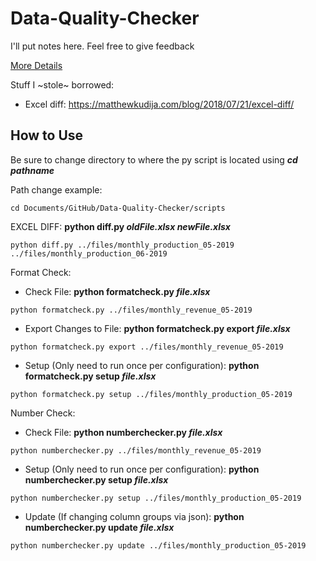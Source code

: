# Data-Quality-Checker
I'll put notes here. Feel free to give feedback

[More Details](https://github.com/ONRR/Revdoi-Data-Quality/wiki)

Stuff I ~stole~ borrowed:
* Excel diff: https://matthewkudija.com/blog/2018/07/21/excel-diff/

## How to Use
Be sure to change directory to where the py script is located using **_cd pathname_**

Path change example:
```
cd Documents/GitHub/Data-Quality-Checker/scripts
```

EXCEL DIFF: **python diff.py _oldFile.xlsx newFile.xlsx_**
```
python diff.py ../files/monthly_production_05-2019 ../files/monthly_production_06-2019
```

Format Check:
* Check File: **python formatcheck.py _file.xlsx_**
```
python formatcheck.py ../files/monthly_revenue_05-2019
```
* Export Changes to File: **python formatcheck.py export _file.xlsx_**
```
python formatcheck.py export ../files/monthly_revenue_05-2019
```
* Setup (Only need to run once per configuration): **python formatcheck.py setup _file.xlsx_**
```
python formatcheck.py setup ../files/monthly_production_05-2019
```

Number Check:
* Check File: **python numberchecker.py _file.xlsx_**
```
python numberchecker.py ../files/monthly_revenue_05-2019
```
* Setup (Only need to run once per configuration): **python numberchecker.py setup _file.xlsx_**
```
python numberchecker.py setup ../files/monthly_production_05-2019
```
* Update (If changing column groups via json): **python numberchecker.py update _file.xlsx_**
```
python numberchecker.py update ../files/monthly_production_05-2019
```
